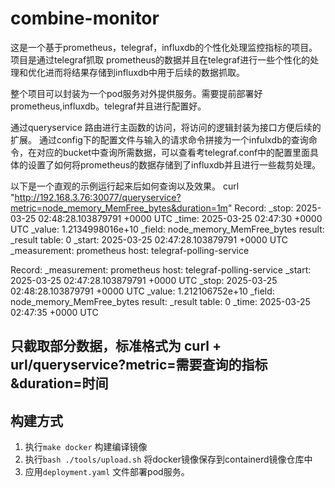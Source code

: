 # combine-monitor



这是一个基于prometheus，telegraf，influxdb的个性化处理监控指标的项目。
项目是通过telegraf抓取 prometheus的数据并且在telegraf进行一些个性化的处理和优化进而将结果存储到influxdb中用于后续的数据抓取。


整个项目可以封装为一个pod服务对外提供服务。需要提前部署好prometheus,influxdb。telegraf并且进行配置好。


通过queryservice 路由进行主函数的访问，将访问的逻辑封装为接口方便后续的扩展。
通过config下的配置文件与输入的请求命令拼接为一个infulxdb的查询命令，在对应的bucket中查询所需数据，可以查看考telegraf.conf中的配置里面具体的设置了如何将prometheus的数据存储到了influxdb并且进行一些裁剪处理。


以下是一个直观的示例运行起来后如何查询以及效果。
curl "http://192.168.3.76:30077/queryservice?metric=node_memory_MemFree_bytes&duration=1m"
Record:
  _stop: 2025-03-25 02:48:28.103879791 +0000 UTC
  _time: 2025-03-25 02:47:30 +0000 UTC
  _value: 1.2134998016e+10
  _field: node_memory_MemFree_bytes
  result: _result
  table: 0
  _start: 2025-03-25 02:47:28.103879791 +0000 UTC
  _measurement: prometheus
  host: telegraf-polling-service

Record:
  _measurement: prometheus
  host: telegraf-polling-service
  _start: 2025-03-25 02:47:28.103879791 +0000 UTC
  _stop: 2025-03-25 02:48:28.103879791 +0000 UTC
  _value: 1.212106752e+10
  _field: node_memory_MemFree_bytes
  result: _result
  table: 0
  _time: 2025-03-25 02:47:35 +0000 UTC


只截取部分数据，标准格式为 curl + url/queryservice?metric=需要查询的指标&duration=时间
----
## 构建方式
1. 执行`make docker` 构建编译镜像
2. 执行`bash ./tools/upload.sh` 将docker镜像保存到containerd镜像仓库中
3. 应用`deployment.yaml` 文件部署pod服务。



